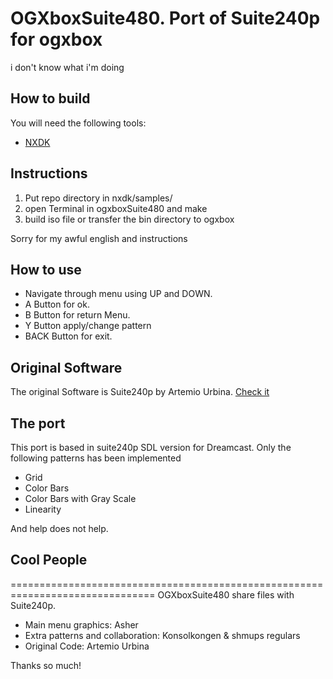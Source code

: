 # OGXboxSuite480. Port of Suite240p for ogxbox

i don't know what i'm doing


## How to build

You will need the following tools:

* [NXDK](https://github.com/XboxDev/nxdk)

## Instructions

1. Put repo directory in nxdk/samples/
2. open Terminal in ogxboxSuite480 and make
3. build iso file or transfer the bin directory to ogxbox

Sorry for my awful english and instructions

## How to use

* Navigate through menu using UP and DOWN.
* A Button for ok.
* B Button for return Menu.
* Y Button apply/change pattern
* BACK Button for exit.

## Original Software

The original Software is Suite240p by Artemio Urbina. [Check it](junkerhq.net/240p/)

## The port

This port is based in suite240p SDL version for Dreamcast. Only the following patterns has been implemented
* Grid
* Color Bars
* Color Bars with Gray Scale
* Linearity

And help does not help.

## Cool People
===============================================================================
OGXboxSuite480 share files with Suite240p. 

* Main menu graphics: Asher
* Extra patterns and collaboration: Konsolkongen & shmups regulars
* Original Code: Artemio Urbina

Thanks so much!
